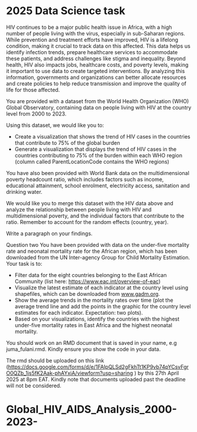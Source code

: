 # 2025 Data Science task


HIV continues to be a major public health issue in Africa, with a high number of people living with the virus, especially in sub-Saharan regions. While prevention and treatment efforts have improved, HIV is a lifelong condition, making it crucial to track data on this affected. This data helps us identify infection trends, prepare healthcare services to accommodate these patients, and address challenges like stigma and inequality.  Beyond health, HIV also impacts jobs, healthcare costs, and poverty levels, making it important to use data to create targeted interventions. By analyzing this information, governments and organizations can better allocate resources and create policies to help reduce transmission and improve the quality of life for those affected.

You are provided with a dataset from the World Health Organization (WHO) Global Observatory, containing data on people living with HIV at the country level from 2000 to 2023. 

Using this dataset, we would like you to:

-	Create a visualization that shows the trend of HIV cases in the countries that contribute to 75% of the global burden 
-	Generate a visualization that displays the trend of HIV cases in the countries contributing to 75% of the burden within each WHO region (column called ParentLocationCode contains the WHO regions)

You have also been provided with World Bank data on the multidimensional poverty headcount ratio, which includes factors such as income, educational attainment, school enrolment, electricity access, sanitation and drinking water. 

We would like you to merge this dataset with the HIV data above and analyze the relationship between people living with HIV and multidimensional poverty, and the individual factors that contribute to the ratio. Remember to account for the random effects (country, year).

Write a paragraph on your findings.

Question two
You have been provided with data on the under-five mortality rate and neonatal mortality rate for the African region, which has been downloaded from the UN Inter-agency Group for Child Mortality Estimation. Your task is to:
-	Filter data for the eight countries belonging to the East African Community (list here: https://www.eac.int/overview-of-eac) 
-	Visualize the latest estimate of each indicator at the country level using shapefiles, which can be downloaded from www.gadm.org. 
-	Show the average trends in the mortality rates over time (plot the average trend line and add the points in the graphic for the country level estimates for each indicator. Expectation: two plots).
-	Based on your visualizations, identify the countries with the highest under-five mortality rates in East Africa and the highest neonatal mortality.

You should work on an RMD document that is saved in your name, e.g juma_fulani.rmd.
Kindly ensure you show the code in your data. 

The rmd should be uploaded on this link (https://docs.google.com/forms/d/e/1FAIpQLSd2gFkhTt1KP9vb74pYCsvFgrO0QZb_1js5fK2Aak-phAYxiA/viewform?usp=sharing ) by this 27th April 2025 at 8pm EAT. Kindly note that documents uploaded past the deadline will not be considered.




# Global_HIV_AIDS_Analysis_2000-2023-

